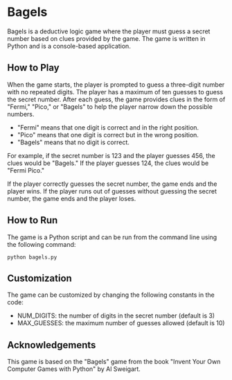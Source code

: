 # Bagels

Bagels is a deductive logic game where the player must guess a secret number based on clues provided by the game. The game is written in Python and is a console-based application.

## How to Play

When the game starts, the player is prompted to guess a three-digit number with no repeated digits. The player has a maximum of ten guesses to guess the secret number. After each guess, the game provides clues in the form of "Fermi," "Pico," or "Bagels" to help the player narrow down the possible numbers.

-   "Fermi" means that one digit is correct and in the right position.
-   "Pico" means that one digit is correct but in the wrong position.
-   "Bagels" means that no digit is correct.

For example, if the secret number is 123 and the player guesses 456, the clues would be "Bagels." If the player guesses 124, the clues would be "Fermi Pico."

If the player correctly guesses the secret number, the game ends and the player wins. If the player runs out of guesses without guessing the secret number, the game ends and the player loses.

## How to Run

The game is a Python script and can be run from the command line using the following command:

`python bagels.py`

## Customization

The game can be customized by changing the following constants in the code:

-   NUM_DIGITS: the number of digits in the secret number (default is 3)
-   MAX_GUESSES: the maximum number of guesses allowed (default is 10)

## Acknowledgements

This game is based on the "Bagels" game from the book "Invent Your Own Computer Games with Python" by Al Sweigart.

